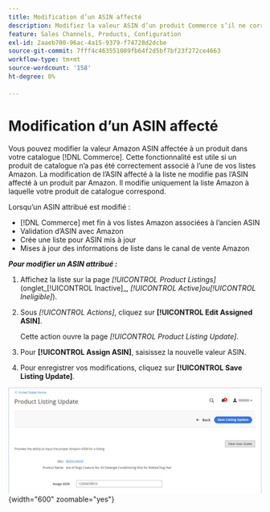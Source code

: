 ```yaml
---
title: Modification d’un ASIN affecté
description: Modifiez la valeur ASIN d’un produit Commerce s’il ne correspondait pas correctement à l’une de vos listes Amazon.
feature: Sales Channels, Products, Configuration
exl-id: 2aaeb700-96ac-4a15-9379-f74728d2dcbe
source-git-commit: 7fff4c463551089fb64f2d5bf7bf23f272ce4663
workflow-type: tm+mt
source-wordcount: '158'
ht-degree: 0%

---
```


# Modification d’un ASIN affecté

Vous pouvez modifier la valeur Amazon ASIN affectée à un produit dans votre catalogue [!DNL Commerce]. Cette fonctionnalité est utile si un produit de catalogue n’a pas été correctement associé à l’une de vos listes Amazon. La modification de l’ASIN affecté à la liste ne modifie pas l’ASIN affecté à un produit par Amazon. Il modifie uniquement la liste Amazon à laquelle votre produit de catalogue correspond.

Lorsqu’un ASIN attribué est modifié :

- [!DNL Commerce] met fin à vos listes Amazon associées à l’ancien ASIN
- Validation d’ASIN avec Amazon
- Crée une liste pour ASIN mis à jour
- Mises à jour des informations de liste dans le canal de vente Amazon

**_Pour modifier un ASIN attribué :_**

1. Affichez la liste sur la page _[!UICONTROL Product Listings]_(onglet_[!UICONTROL Inactive]_, _[!UICONTROL Active]_ou_[!UICONTROL Ineligible]_).

1. Sous _[!UICONTROL Actions]_, cliquez sur **[!UICONTROL Edit Assigned ASIN]**.

   Cette action ouvre la page _[!UICONTROL Product Listing Update]_.

1. Pour **[!UICONTROL Assign ASIN]**, saisissez la nouvelle valeur ASIN.

1. Pour enregistrer vos modifications, cliquez sur **[!UICONTROL Save Listing Update]**.

![Modifier un ASIN attribué](assets/amazon-assigned-asin-edit.png){width="600" zoomable="yes"}
